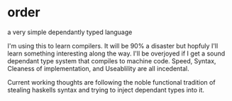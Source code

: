 # order
a very simple dependantly typed language

I'm using this to learn compilers. It will be 90% a disaster but hopfuly I'll learn something interesting along the way.
I'll be overjoyed if I get a sound dependant type system that compiles to machine code. Speed, Syntax, Cleaness of implementation,
and Useablility are all incedental.

Current working thoughts are following the noble functional tradition of stealing haskells syntax and trying to inject dependant types into it.
